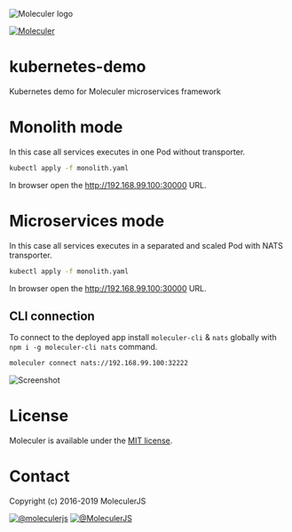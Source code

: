 ![Moleculer logo](http://moleculer.services/images/banner.png)

[![Moleculer](https://badgen.net/badge/Powered%20by/Moleculer/0e83cd)](https://moleculer.services)

# kubernetes-demo
Kubernetes demo for Moleculer microservices framework

# Monolith mode
In this case all services executes in one Pod without transporter.

```bash
kubectl apply -f monolith.yaml
```
In browser open the http://192.168.99.100:30000 URL.


# Microservices mode
In this case all services executes in a separated and scaled Pod with NATS transporter.

```bash
kubectl apply -f monolith.yaml
```
In browser open the http://192.168.99.100:30000 URL.

## CLI connection
To connect to the deployed app install `moleculer-cli` & `nats` globally with `npm i -g moleculer-cli nats` command.

```bash
moleculer connect nats://192.168.99.100:32222
```

![Screenshot](https://user-images.githubusercontent.com/306521/59964682-fb981780-9503-11e9-8f56-6c66af244a13.png)

# License
Moleculer is available under the [MIT license](https://tldrlegal.com/license/mit-license).

# Contact
Copyright (c) 2016-2019 MoleculerJS

[![@moleculerjs](https://img.shields.io/badge/github-moleculerjs-green.svg)](https://github.com/moleculerjs) [![@MoleculerJS](https://img.shields.io/badge/twitter-MoleculerJS-blue.svg)](https://twitter.com/MoleculerJS)
